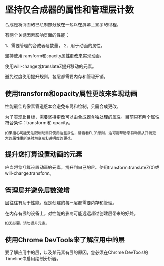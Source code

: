 # 坚持仅合成器的属性和管理层计数

合成是将页面的已绘制部分放在一起以在屏幕上显示的过程。

有两个关键因素影响页面的性能：

1、需要管理的合成器层数量，
2、用于动画的属性。

坚持使用transform和opacity属性更改来实现动画。

使用will-change或translateZ提升移动的元素。

避免过度使用提升规则，各层都需要内存和管理开销。

## 使用transform和opacity属性更改来实现动画

性能最佳的像素管道版本会避免布局和绘制，只需合成更改。

为了实现此目标，需要坚持更改可以由合成器单独处理的属性。目前只有两个属性符合条件：transform 和 opacity。

    如果担心可能无法限制动画只使用这些属性，请看看FLIP原则，这可能帮助您将动画从开销更大的属性重新映射为变形和透明度的更改。

## 提升您打算设置动画的元素

应当将您打算设置动画的元素，提升到自己的层。使用transform:translateZ(0)或will-change:transform。

## 管理层并避免层数激增

层往往有助于性能。但是创建的每一层都需要内存和管理。

在内存有限的设备上，对性能的影响可能远远超过创建层带来的好处。

    如无必要，请勿提升元素。

## 使用Chrome DevTools来了解应用中的层

要了解应用中的层，以及某元素有层的原因，您必须在Chrome DevTools的Timeline中启用绘制分析器。

